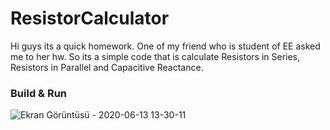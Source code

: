 # ResistorCalculator

Hi guys its a quick homework. One of my friend who is student of EE asked me to her hw.
So its a simple code that is calculate Resistors in Series,  Resistors in Parallel and Capacitive Reactance.

### Build & Run

![Ekran Görüntüsü - 2020-06-13 13-30-11](https://user-images.githubusercontent.com/50207648/84566618-67aa0600-ad7b-11ea-94e1-1f720cc0eabb.png)
